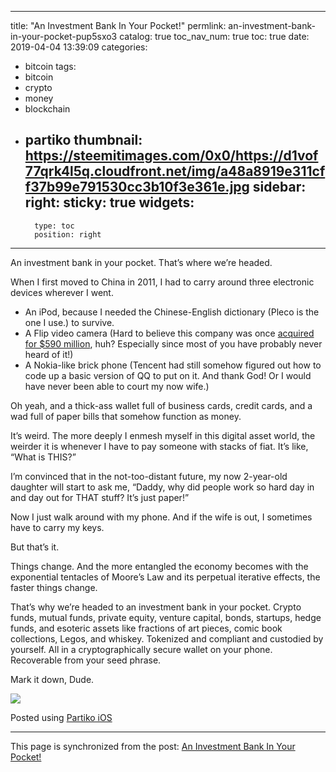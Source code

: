 
---
title: "An Investment Bank In Your Pocket!"
permlink: an-investment-bank-in-your-pocket-pup5sxo3
catalog: true
toc_nav_num: true
toc: true
date: 2019-04-04 13:39:09
categories:
- bitcoin
tags:
- bitcoin
- crypto
- money
- blockchain
- partiko
thumbnail: https://steemitimages.com/0x0/https://d1vof77qrk4l5q.cloudfront.net/img/a48a8919e311cff37b99e791530cc3b10f3e361e.jpg
sidebar:
    right:
        sticky: true
widgets:
    -
        type: toc
        position: right
---


An investment bank in your pocket. That’s where we’re headed.

When I first moved to China in 2011, I had to carry around three electronic devices wherever I went.

- An iPod, because I needed the Chinese-English dictionary (Pleco is the one I use.) to survive.
- A Flip video camera (Hard to believe this company was once [acquired for $590 million](https://www.nytimes.com/2011/04/13/technology/13flip.html), huh? Especially since most of you have probably never heard of it!)
- A Nokia-like brick phone (Tencent had still somehow figured out how to code up a basic version of QQ to put on it. And thank God! Or I would have never been able to court my now wife.)

Oh yeah, and a thick-ass wallet full of business cards, credit cards, and a wad full of paper bills that somehow function as money.

It’s weird. The more deeply I enmesh myself in this digital asset world, the weirder it is whenever I have to pay someone with stacks of fiat. It’s like, “What is THIS?”

I’m convinced that in the not-too-distant future, my now 2-year-old daughter will start to ask me, “Daddy, why did people work so hard day in and day out for THAT stuff? It’s just paper!”

Now I just walk around with my phone. And if the wife is out, I sometimes have to carry my keys.

But that’s it.

Things change. And the more entangled the economy becomes with the exponential tentacles of Moore’s Law and its perpetual iterative effects, the faster things change.

That’s why we’re headed to an investment bank in your pocket. Crypto funds, mutual funds, private equity, venture capital, bonds, startups, hedge funds, and esoteric assets like fractions of art pieces, comic book collections, Legos, and whiskey. Tokenized and compliant and custodied by yourself. All in a cryptographically secure wallet on your phone. Recoverable from your seed phrase.

Mark it down, Dude.

![](https://steemitimages.com/0x0/https://d1vof77qrk4l5q.cloudfront.net/img/a48a8919e311cff37b99e791530cc3b10f3e361e.jpg)

Posted using [Partiko iOS](https://partiko.app/referral/shanghaipreneur)

- - -

This page is synchronized from the post: [An Investment Bank In Your Pocket!](https://steemit.com/@shanghaipreneur/an-investment-bank-in-your-pocket-pup5sxo3)
